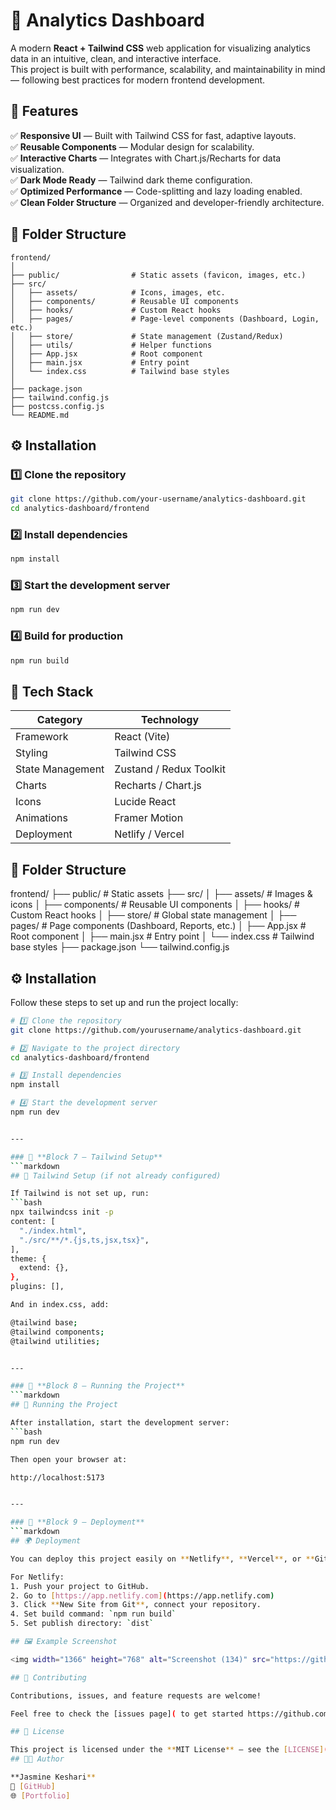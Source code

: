 # 🧮 Analytics Dashboard

A modern **React + Tailwind CSS** web application for visualizing analytics data in an intuitive, clean, and interactive interface.  
This project is built with performance, scalability, and maintainability in mind — following best practices for modern frontend development.

## 🌟 Features

✅ **Responsive UI** — Built with Tailwind CSS for fast, adaptive layouts.  
✅ **Reusable Components** — Modular design for scalability.  
✅ **Interactive Charts** — Integrates with Chart.js/Recharts for data visualization.  
✅ **Dark Mode Ready** — Tailwind dark theme configuration.  
✅ **Optimized Performance** — Code-splitting and lazy loading enabled.  
✅ **Clean Folder Structure** — Organized and developer-friendly architecture.

## 🧩 Folder Structure

```
frontend/
│
├── public/                # Static assets (favicon, images, etc.)
├── src/
│   ├── assets/            # Icons, images, etc.
│   ├── components/        # Reusable UI components
│   ├── hooks/             # Custom React hooks
│   ├── pages/             # Page-level components (Dashboard, Login, etc.)
│   ├── store/             # State management (Zustand/Redux)
│   ├── utils/             # Helper functions
│   ├── App.jsx            # Root component
│   ├── main.jsx           # Entry point
│   └── index.css          # Tailwind base styles
│
├── package.json
├── tailwind.config.js
├── postcss.config.js
└── README.md
```

## ⚙️ Installation

### 1️⃣ Clone the repository
```bash
git clone https://github.com/your-username/analytics-dashboard.git
cd analytics-dashboard/frontend
```

### 2️⃣ Install dependencies
```bash
npm install
```

### 3️⃣ Start the development server
```bash
npm run dev
```

### 4️⃣ Build for production
```bash
npm run build
```

## 🧰 Tech Stack

| Category | Technology |
|-----------|-------------|
| Framework | React (Vite) |
| Styling | Tailwind CSS |
| State Management | Zustand / Redux Toolkit |
| Charts | Recharts / Chart.js |
| Icons | Lucide React |
| Animations | Framer Motion |
| Deployment | Netlify / Vercel |


## 📂 Folder Structure

frontend/
├── public/ # Static assets
├── src/
│ ├── assets/ # Images & icons
│ ├── components/ # Reusable UI components
│ ├── hooks/ # Custom React hooks
│ ├── store/ # Global state management
│ ├── pages/ # Page components (Dashboard, Reports, etc.)
│ ├── App.jsx # Root component
│ ├── main.jsx # Entry point
│ └── index.css # Tailwind base styles
├── package.json
└── tailwind.config.js

## ⚙️ Installation

Follow these steps to set up and run the project locally:

```bash
# 1️⃣ Clone the repository
git clone https://github.com/yourusername/analytics-dashboard.git

# 2️⃣ Navigate to the project directory
cd analytics-dashboard/frontend

# 3️⃣ Install dependencies
npm install

# 4️⃣ Start the development server
npm run dev


---

### 🧩 **Block 7 — Tailwind Setup**
```markdown
## 🎨 Tailwind Setup (if not already configured)

If Tailwind is not set up, run:
```bash
npx tailwindcss init -p
content: [
  "./index.html",
  "./src/**/*.{js,ts,jsx,tsx}",
],
theme: {
  extend: {},
},
plugins: [],

And in index.css, add:

@tailwind base;
@tailwind components;
@tailwind utilities;


---

### 🧩 **Block 8 — Running the Project**
```markdown
## 🧩 Running the Project

After installation, start the development server:
```bash
npm run dev

Then open your browser at:

http://localhost:5173


---

### 🧩 **Block 9 — Deployment**
```markdown
## 🌍 Deployment

You can deploy this project easily on **Netlify**, **Vercel**, or **GitHub Pages**.

For Netlify:
1. Push your project to GitHub.
2. Go to [https://app.netlify.com](https://app.netlify.com)
3. Click **New Site from Git**, connect your repository.
4. Set build command: `npm run build`
5. Set publish directory: `dist`

## 🖼️ Example Screenshot

<img width="1366" height="768" alt="Screenshot (134)" src="https://github.com/user-attachments/assets/e3169ac2-8894-4d34-9b10-6a865252372c" />

## 🤝 Contributing

Contributions, issues, and feature requests are welcome!

Feel free to check the [issues page]( to get started https://github.com/jasminekeshari/analytics-dashboard)

## 🧾 License

This project is licensed under the **MIT License** — see the [LICENSE](LICENSE) file for details.
## 👩‍💻 Author

**Jasmine Keshari**  
💼 [GitHub]
🌐 [Portfolio]



